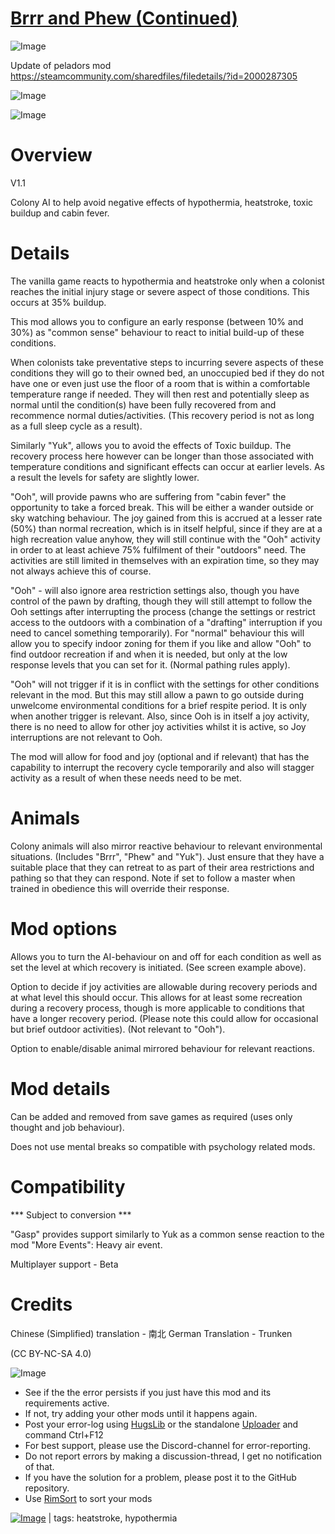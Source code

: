 # [Brrr and Phew (Continued)](https://steamcommunity.com/sharedfiles/filedetails/?id=2195938471)

![Image](https://i.imgur.com/buuPQel.png)

Update of peladors mod
https://steamcommunity.com/sharedfiles/filedetails/?id=2000287305

![Image](https://i.imgur.com/pufA0kM.png)
	
![Image](https://i.imgur.com/Z4GOv8H.png)

# Overview
 V1.1

Colony AI to help avoid negative effects of hypothermia, heatstroke, toxic buildup and cabin fever.

# Details


The vanilla game reacts to hypothermia and heatstroke only when a colonist reaches the initial injury stage or severe aspect of those conditions. This occurs at 35% buildup.

This mod allows you to configure an early response (between 10% and 30%) as "common sense" behaviour to react to initial build-up of these conditions.

When colonists take preventative steps to incurring severe aspects of these conditions they will go to their owned bed, an unoccupied bed if they do not have one or even just use the floor of a room that is within a comfortable temperature range if needed. They will then rest and potentially sleep as normal until the condition(s) have been fully recovered from and recommence normal duties/activities. (This recovery period is not as long as a full sleep cycle as a result).

Similarly "Yuk", allows you to avoid the effects of Toxic buildup. The recovery process here however can be longer than those associated with temperature conditions and significant effects can occur at earlier levels. As a result the levels for safety are slightly lower.

"Ooh", will provide pawns who are suffering from "cabin fever" the opportunity to take a forced break. This will be either a wander outside or sky watching behaviour. The joy gained from this is accrued at a lesser rate (50%) than normal recreation, which is in itself helpful, since if they are at a high recreation value anyhow, they will still continue with the "Ooh" activity in order to at least achieve 75% fulfilment of their "outdoors" need. The activities are still limited in themselves with an expiration time, so they may not always achieve this of course.

"Ooh" - will also ignore area restriction settings also, though you have control of the pawn by drafting, though they will still attempt to follow the Ooh settings after interrupting the process (change the settings or restrict access to the outdoors with a combination of a "drafting" interruption if you need to cancel something temporarily). For "normal" behaviour this will allow you to specify indoor zoning for them if you like and allow "Ooh" to find outdoor recreation if and when it is needed, but only at the low response levels that you can set for it. (Normal pathing rules apply).

"Ooh" will not trigger if it is in conflict with the settings for other conditions relevant in the mod. But this may still allow a pawn to go outside during unwelcome environmental conditions for a brief respite period. It is only when another trigger is relevant. Also, since Ooh is in itself a joy activity, there is no need to allow for other joy activities whilst it is active, so Joy interruptions are not relevant to Ooh.

The mod will allow for food and joy (optional and if relevant) that has the capability to interrupt the recovery cycle temporarily and also will stagger activity as a result of when these needs need to be met.

# Animals


Colony animals will also mirror reactive behaviour to relevant environmental situations. (Includes "Brrr", "Phew" and "Yuk"). Just ensure that they have a suitable place that they can retreat to as part of their area restrictions and pathing so that they can respond. Note if set to follow a master when trained in obedience this will override their response.

# Mod options


Allows you to turn the AI-behaviour on and off for each condition as well as set the level at which recovery is initiated. (See screen example above).

Option to decide if joy activities are allowable during recovery periods and at what level this should occur. This allows for at least some recreation during a recovery process, though is more applicable to conditions that have a longer recovery period. (Please note this could allow for occasional but brief outdoor activities). (Not relevant to "Ooh").

Option to enable/disable animal mirrored behaviour for relevant reactions.

# Mod details


Can be added and removed from save games as required (uses only thought and job behaviour).

Does not use mental breaks so compatible with psychology related mods.

# Compatibility
 *** Subject to conversion ***

"Gasp" provides support similarly to Yuk as a common sense reaction to the mod "More Events": Heavy air event.

Multiplayer support - Beta


# Credits


Chinese (Simplified) translation - 南北
German Translation - Trunken


(CC BY-NC-SA 4.0)


![Image](https://i.imgur.com/PwoNOj4.png)



-  See if the the error persists if you just have this mod and its requirements active.
-  If not, try adding your other mods until it happens again.
-  Post your error-log using [HugsLib](https://steamcommunity.com/workshop/filedetails/?id=818773962) or the standalone [Uploader](https://steamcommunity.com/sharedfiles/filedetails/?id=2873415404) and command Ctrl+F12
-  For best support, please use the Discord-channel for error-reporting.
-  Do not report errors by making a discussion-thread, I get no notification of that.
-  If you have the solution for a problem, please post it to the GitHub repository.
-  Use [RimSort](https://github.com/RimSort/RimSort/releases/latest) to sort your mods

 

[![Image](https://img.shields.io/github/v/release/emipa606/BrrandPhew?label=latest%20version&style=plastic&color=9f1111&labelColor=black)](https://steamcommunity.com/sharedfiles/filedetails/changelog/2195938471) | tags:  heatstroke,  hypothermia
